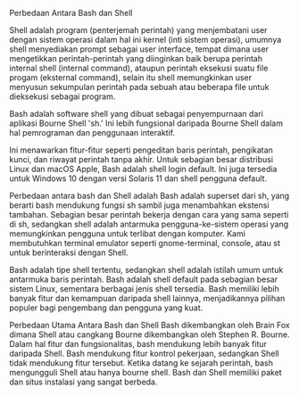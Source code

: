 Perbedaan Antara Bash dan Shell


Shell adalah program (penterjemah perintah) yang menjembatani user dengan sistem operasi dalam hal ini kernel (inti sistem operasi), umumnya shell menyediakan prompt sebagai user interface, tempat dimana user mengetikkan perintah-perintah yang diinginkan baik berupa perintah internal shell (internal command), ataupun perintah eksekusi suatu file progam (eksternal command), selain itu shell memungkinkan user menyusun sekumpulan perintah pada sebuah atau beberapa file untuk dieksekusi sebagai program.

Bash adalah software shell yang dibuat sebagai penyempurnaan dari aplikasi Bourne Shell 'sh.' Ini lebih fungsional daripada Bourne Shell dalam hal pemrograman dan penggunaan interaktif.

Ini menawarkan fitur-fitur seperti pengeditan baris perintah, pengikatan kunci, dan riwayat perintah tanpa akhir. Untuk sebagian besar distribusi Linux dan macOS Apple, Bash adalah shell login default. Ini juga tersedia untuk Windows 10 dengan versi Solaris 11 dan shell pengguna default.


Perbedaan antara bash dan Shell adalah Bash adalah superset dari sh, yang berarti bash mendukung fungsi sh sambil juga menambahkan ekstensi tambahan. Sebagian besar perintah bekerja dengan cara yang sama seperti di sh, sedangkan shell adalah antarmuka pengguna-ke-sistem operasi yang memungkinkan pengguna untuk terlibat dengan komputer. Kami membutuhkan terminal emulator seperti gnome-terminal, console, atau st untuk berinteraksi dengan Shell.




Bash adalah tipe shell tertentu, sedangkan shell adalah istilah umum untuk antarmuka baris perintah.
Bash adalah shell default pada sebagian besar sistem Linux, sementara berbagai jenis shell tersedia.
Bash memiliki lebih banyak fitur dan kemampuan daripada shell lainnya, menjadikannya pilihan populer bagi pengembang dan pengguna yang kuat.




Perbedaan Utama Antara Bash dan Shell 
Bash dikembangkan oleh Brain Fox dimana Shell atau cangkang Bourne dikembangkan oleh Stephen R. Bourne.
Dalam hal fitur dan fungsionalitas, bash mendukung lebih banyak fitur daripada Shell.
Bash mendukung fitur kontrol pekerjaan, sedangkan Shell tidak mendukung fitur tersebut.
Ketika datang ke sejarah perintah, bash mengungguli Shell atau hanya bourne shell.
Bash dan Shell memiliki paket dan situs instalasi yang sangat berbeda.
